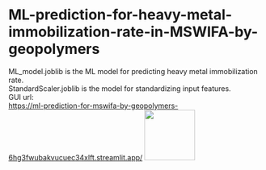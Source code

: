 # ML-prediction-for-heavy-metal-immobilization-rate-in-MSWIFA-by-geopolymers

ML_model.joblib is the ML model for predicting heavy metal immobilization rate.  
StandardScaler.joblib is the model for standardizing input features.  
GUI url:  
https://ml-prediction-for-mswifa-by-geopolymers-6hg3fwubakvucuec34xlft.streamlit.app/
<img src="https://github.com/RRRRRAVENNNNN/MSWIFA/blob/main/fig.png" width="100px">
